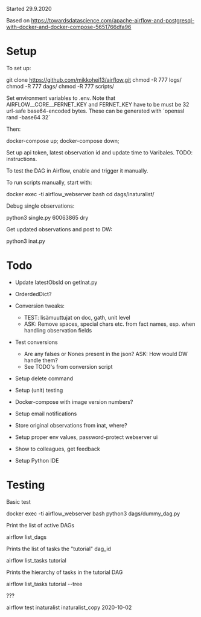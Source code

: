 

Started 29.9.2020

Based on https://towardsdatascience.com/apache-airflow-and-postgresql-with-docker-and-docker-compose-5651766dfa96

# Setup

To set up:

  git clone https://github.com/mikkohei13/airflow.git
  chmod -R 777 logs/
  chmod -R 777 dags/
  chmod -R 777 scripts/

Set environment variables to .env.
Note that AIRFLOW__CORE__FERNET_KEY and FERNET_KEY have to be must be 32 url-safe base64-encoded bytes. These can be generated with ´openssl rand -base64 32´ 

Then:

  docker-compose up; docker-compose down;

Set up api token, latest observation id and update time to Varibales. TODO: instructions.

To test the DAG in Airflow, enable and trigger it manually. 

To run scripts manually, start with:

  docker exec -ti airflow_webserver bash
  cd dags/inaturalist/

Debug single observations:

  python3 single.py 60063865 dry 

Get updated observations and post to DW:

  python3 inat.py


# Todo

- Update latestObsId on getInat.py
- OrderdedDict?
- Conversion tweaks:
  - TEST: lisämuuttujat on doc, gath, unit level
  - ASK: Remove spaces, special chars etc. from fact names, esp. when handling observation fields
- Test conversions
  - Are any falses or Nones present in the json? ASK: How would DW handle them?
  - See TODO's from conversion script
- Setup delete command
- Setup (unit) testing
- Docker-compose with image version numbers?
- Setup email notifications
- Store original observations from inat, where?
- Setup proper env values, password-protect webserver ui
- Show to colleagues, get feedback

- Setup Python IDE


# Testing

Basic test

  docker exec -ti airflow_webserver bash
  python3 dags/dummy_dag.py

Print the list of active DAGs

  airflow list_dags

Prints the list of tasks the "tutorial" dag_id

  airflow list_tasks tutorial

Prints the hierarchy of tasks in the tutorial DAG

  airflow list_tasks tutorial --tree

???

  airflow test inaturalist inaturalist_copy 2020-10-02

